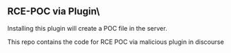 ## RCE-POC via Plugin\

Installing this plugin will create a POC file in the server.

This repo contains the code for RCE POC via malicious plugin in discourse
